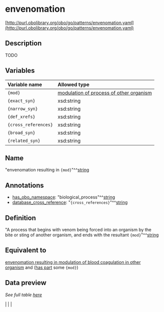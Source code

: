 # envenomation

[http://purl.obolibrary.org/obo/go/patterns/envenomation.yaml](http://purl.obolibrary.org/obo/go/patterns/envenomation.yaml)

## Description

TODO




## Variables

| Variable name | Allowed type |
|:--------------|:-------------|
| `{mod}` | [modulation of process of other organism](http://purl.obolibrary.org/obo/GO_0035821) |
| `{exact_syn}` | xsd:string |
| `{narrow_syn}` | xsd:string |
| `{def_xrefs}` | xsd:string |
| `{cross_references}` | xsd:string |
| `{broad_syn}` | xsd:string |
| `{related_syn}` | xsd:string |

## Name

"envenomation resulting in `{mod}`"^^[string](http://www.w3.org/2001/XMLSchema#string)

## Annotations

- [has_obo_namespace](http://www.geneontology.org/formats/oboInOwl#hasOBONamespace): "biological_process"^^[string](http://www.w3.org/2001/XMLSchema#string)
- [database_cross_reference](http://www.geneontology.org/formats/oboInOwl#hasDbXref): "`{cross_references}`"^^[string](http://www.w3.org/2001/XMLSchema#string)

## Definition

"A process that begins with venom being forced into an organism by the bite or sting of another organism, and ends with the resultant `{mod}`"^^[string](http://www.w3.org/2001/XMLSchema#string)

## Equivalent to

[envenomation resulting in modulation of blood coagulation in other organism](http://purl.obolibrary.org/obo/GO_0044468)  and ([has part](http://purl.obolibrary.org/obo/BFO_0000051) some `{mod}`)







## Data preview

*See full table [here](https://github.com/geneontology/go-ontology/tree/master/src/design_patterns/envenomation.tsv)*

|  |
|


